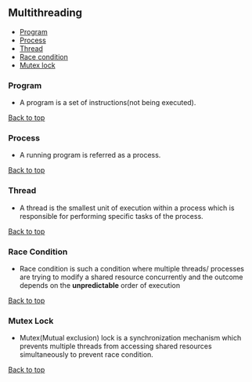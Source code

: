 ## Multithreading
- [Program](#program)
- [Process](#process)
- [Thread](#thread)
- [Race condition](#race-condition)
- [Mutex lock](#mutex-lock)


### Program
- A program is a set of instructions(not being executed).

[Back to top](#multithreading)

### Process
- A running program is referred as a process.

[Back to top](#multithreading)

### Thread
- A thread is the smallest unit of execution within a process which is responsible for performing specific tasks of the process.

[Back to top](#multithreading)

### Race Condition
- Race condition is such a condition where multiple threads/ processes are trying to modify a shared resource concurrently and the outcome depends on the **unpredictable** order of execution

[Back to top](#multithreading)

### Mutex Lock
- Mutex(Mutual exclusion) lock is a synchronization mechanism which prevents multiple threads from accessing shared resources simultaneously to prevent race condition. 

[Back to top](#multithreading)